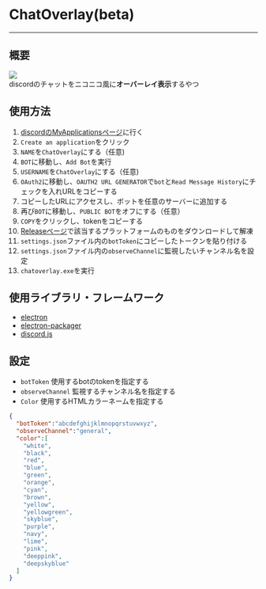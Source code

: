 # ChatOverlay(**beta**)
----

## 概要
![](chatoverlay.gif)  
discordのチャットをニコニコ風に**オーバーレイ表示**するやつ

## 使用方法
1. [discordのMyApplicationsページ](https://discordapp.com/developers/applications/)に行く
1. `Create an application`をクリック
1. `NAME`を`ChatOverlay`にする（任意)
1. `BOT`に移動し、`Add Bot`を実行
1. `USERNAME`を`ChatOverlay`にする（任意)
1. `OAuth2`に移動し、`OAUTH2 URL GENERATOR`で`bot`と`Read Message History`にチェックを入れURLをコピーする
1. コピーしたURLにアクセスし、ボットを任意のサーバーに追加する
1. 再び`BOT`に移動し、`PUBLIC BOT`をオフにする（任意）
1. `COPY`をクリックし、tokenをコピーする
1. [Releaseページ](https://github.com/ueken0307/ChatOverlay/releases/)で該当するプラットフォームのものをダウンロードして解凍
1. `settings.json`ファイル内の`botToken`にコピーしたトークンを貼り付ける
1. `settings.json`ファイル内の`observeChannel`に監視したいチャンネル名を設定
1. `chatoverlay.exe`を実行

## 使用ライブラリ・フレームワーク
- [electron](https://electronjs.org/)
- [electron-packager](https://github.com/electron-userland/electron-packager)
- [discord.js](https://discord.js.org/#/)

## 設定
- `botToken` 使用するbotのtokenを指定する
- `observeChannel` 監視するチャンネル名を指定する
- `Color` 使用するHTMLカラーネームを指定する

```JSON
{
  "botToken":"abcdefghijklmnopqrstuvwxyz",
  "observeChannel":"general",
  "color":[
    "white",
    "black",
    "red",
    "blue",
    "green",
    "orange",
    "cyan",
    "brown",
    "yellow",
    "yellowgreen",
    "skyblue",
    "purple",
    "navy",
    "lime",
    "pink",
    "deeppink",
    "deepskyblue"
  ]
}

```
